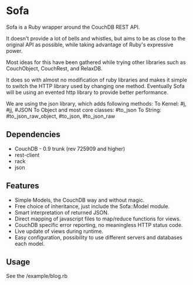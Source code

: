 # Sofa

Sofa is a Ruby wrapper around the CouchDB REST API.

It doesn't provide a lot of bells and whistles, but aims to be as close to the
original API as possible, while taking advantage of Ruby's expressive power.

Most ideas for this have been gathered while trying other libraries such as
CouchObject, CouchRest, and RelaxDB.

It does so with almost no modification of ruby libraries and makes it simple
to switch the HTTP library used by changing one method.
Eventually Sofa will be using an evented http library to provide better
performance.

We are using the json library, which adds following methods:
To Kernel: #j, #jj, #JSON
To Object and most core classes: #to_json
To String: #to_json_raw_object, #to_json, #to_json_raw

## Dependencies

* CouchDB - 0.9 trunk (rev 725909 and higher)
* rest-client
* rack
* json

## Features

* Simple Models, the CouchDB way and without magic.
* Free choice of inheritance, just include the Sofa::Model module.
* Smart interpretation of returned JSON.
* Direct mapping of javascript files to map/reduce functions for views.
* CouchDB specific error reporting, no meaningless HTTP status code.
* Live update of views during runtime.
* Easy configuration, possibility to use different servers and databases each
  model.

## Usage

See the /example/blog.rb
